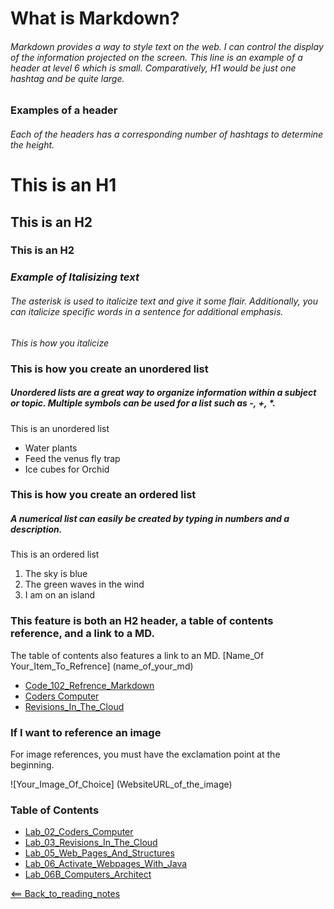 # What is Markdown?
###### Markdown provides a way to style text on the web. I can control the display of the information projected on the screen. This line is an example of a header at level 6 which is small. Comparatively, H1 would be just one hashtag and be quite large.

### Examples of a header
###### Each of the headers has a corresponding number of hashtags to determine the height. 
# This is an H1

## This is an H2

### This is an H2


### *Example of Italisizing text*
###### The asterisk is used to italicize text and give it some flair. Additionally, you can italicize specific words in a sentence for additional emphasis.
*This is how you italicize*

### This is how you create an unordered list
##### Unordered lists are a great way to organize information within a subject or topic. Multiple symbols can be used for a list such as -, +, *.

This is an unordered list
- Water plants
- Feed the venus fly trap
- Ice cubes for Orchid

### This is how you create an ordered list
##### A numerical list can easily be created by typing in numbers and a description.
This is an ordered list
1. The sky is blue
2. The green waves in the wind
3. I am on an island


### This feature is both an H2 header, a table of contents reference, and a link to a MD. 
The table of contents also features a link to an MD. 
[Name_Of Your_Item_To_Refrence] (name_of_your_md)

- [Code_102_Refrence_Markdown](class102.md)
- [Coders Computer](coderscomputer.md)
- [Revisions_In_The_Cloud](RevisionsInTheCloud.md)

### If I want to reference an image
For image references, you must have the exclamation point at the beginning.

![Your_Image_Of_Choice]
(WebsiteURL_of_the_image)

### Table of Contents
- [Lab_02_Coders_Computer](Lab02CodersComputer.md)
- [Lab_03_Revisions_In_The_Cloud](Lab03RevisionsInTheCloud.md)
- [Lab_05_Web_Pages_And_Structures](Lab05WebPagesAndStructures.md)
- [Lab_06_Activate_Webpages_With_Java](Lab06ActivateWebPageWithJava.md)
- [Lab_06B_Computers_Architect](Lab06BComputersArchitect.md)

[<== Back_to_reading_notes](https://jtaisey389.github.io/reading-notes/)